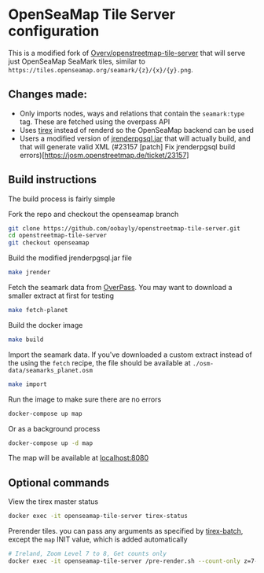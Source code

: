 # OpenSeaMap Tile Server configuration

This is a modified fork of [Overv/openstreetmap-tile-server](https://github.com/Overv/openstreetmap-tile-server) that will serve just OpenSeaMap SeaMark tiles, similar to `https://tiles.openseamap.org/seamark/{z}/{x}/{y}.png`.

## Changes made:
- Only imports nodes, ways and relations that contain the `seamark:type` tag. These are fetched using the overpass API
- Uses [tirex](https://github.com/openstreetmap/tirex) instead of renderd so the OpenSeaMap backend can be used
- Users a modified version of [jrenderpgsql.jar](https://github.com/oobayly/josm-plugins.git/) that will actually build, and that will generate valid XML (#23157 [patch] Fix jrenderpgsql build errors)[https://josm.openstreetmap.de/ticket/23157]

## Build instructions

The build process is fairly simple

Fork the repo and checkout the openseamap branch
```bash
git clone https://github.com/oobayly/openstreetmap-tile-server.git
cd openstreetmap-tile-server
git checkout openseamap
```

Build the modified jrenderpgsql.jar file
```bash
make jrender
```

Fetch the seamark data from [OverPass](https://overpass-turbo.eu/). You may want to download a smaller extract at first for testing
```bash
make fetch-planet
```

Build the docker image
```bash
make build
```

Import the seamark data. If you've downloaded a custom extract instead of the using the `fetch` recipe, the file should be available at `./osm-data/seamarks_planet.osm`
```bash
make import
```

Run the image to make sure there are no errors
```bash
docker-compose up map
```

Or as a background process
```bash
docker-compose up -d map
```

The map will be available at [localhost:8080](http://localhost:8080/)

## Optional commands

View the tirex master status
```bash
docker exec -it openseamap-tile-server tirex-status
```

Prerender tiles. you can pass any arguments as specified by [tirex-batch](https://wiki.openstreetmap.org/wiki/Tirex/Commands/tirex-batch), except the `map` INIT value, which is added automatically
```bash
# Ireland, Zoom Level 7 to 8, Get counts only
docker exec -it openseamap-tile-server /pre-render.sh --count-only z=7-8 bbox=-9.97708574059,51.6693012559,-6.03298539878,55.1316222195
```
